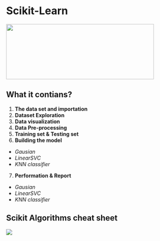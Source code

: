 # Scikit-Learn
<img src='https://upload.wikimedia.org/wikipedia/commons/thumb/0/05/Scikit_learn_logo_small.svg/1200px-Scikit_learn_logo_small.svg.png' height="150" width="400">

## What it contians?

1. __The data set and importation__
2. __Dataset Exploration__
3. __Data visualization__
4. __Data Pre-processing__
5. __Training set & Testing set__
6. __Building the model__
  * *Gausian*
  * *LinearSVC*
  * *KNN classifier*
7. __Performation & Report__
  * *Gausian*
  * *LinearSVC*
  * *KNN classifier*

## Scikit Algorithms cheat sheet 
<img src='https://scikit-learn.org/stable/_static/ml_map.png'>
